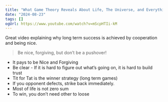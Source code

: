 ```yaml
---
title: "What Game Theory Reveals About Life, The Universe, and Everything"
date: "2024-08-23"
tags: []
ogUrl: https://www.youtube.com/watch?v=mScpHTIi-kM
---
```


Great video explaining why long term success is achieved by cooperation and being nice.

> Be nice, forgiving, but don’t be a pushover!

- It pays to be Nice and Forgiving
- Be clear - If it is hard to figure out what’s going on, it is hard to build trust
- Tit for Tat is the winner strategy (long term games)
- If you opponent defects, strike back immediately.
- Most of life is not zero sum
- To win, you don’t need other to loose
